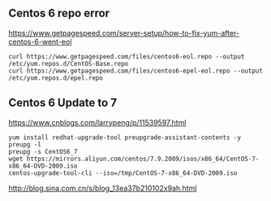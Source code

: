 ## Centos 6 repo error
https://www.getpagespeed.com/server-setup/how-to-fix-yum-after-centos-6-went-eol
```
curl https://www.getpagespeed.com/files/centos6-eol.repo --output /etc/yum.repos.d/CentOS-Base.repo
curl https://www.getpagespeed.com/files/centos6-epel-eol.repo --output /etc/yum.repos.d/epel.repo
```
## Centos 6 Update to 7
https://www.cnblogs.com/larrypeng/p/11539597.html

```
yum install redhat-upgrade-tool preupgrade-assistant-contents -y
preupg -l
preupg -s CentOS6_7
wget https://mirrors.aliyun.com/centos/7.9.2009/isos/x86_64/CentOS-7-x86_64-DVD-2009.iso
centos-upgrade-tool-cli --iso=/tmp/CentOS-7-x86_64-DVD-2009.iso
```
http://blog.sina.com.cn/s/blog_13ea37b210102x9ah.html
